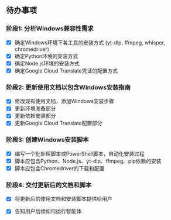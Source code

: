 ## 待办事项

### 阶段1: 分析Windows兼容性需求
- [x] 确定Windows环境下各工具的安装方式 (yt-dlp, ffmpeg, whisper, chromedriver)
- [x] 确定Python环境的安装方式
- [x] 确定Node.js环境的安装方式
- [x] 确定Google Cloud Translate凭证的配置方式

### 阶段2: 更新使用文档以包含Windows安装指南
- [x] 修改现有使用文档，添加Windows安装步骤
- [x] 更新环境准备部分
- [x] 更新依赖安装部分
- [x] 更新Google Cloud Translate配置部分

### 阶段3: 创建Windows安装脚本
- [x] 编写一个批处理脚本或PowerShell脚本，自动化安装过程
- [x] 脚本应包含Python、Node.js、yt-dlp、ffmpeg、pip依赖的安装
- [x] 脚本应包含Chromedriver的下载和配置

### 阶段4: 交付更新后的文档和脚本
- [x] 将更新后的使用文档和安装脚本提供给用户
- [x] 告知用户后续如何运行智能体

